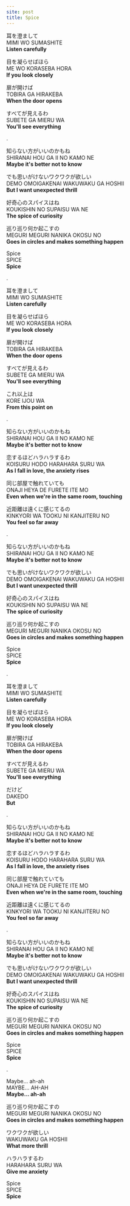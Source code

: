 ```yaml
---
site: post
title: Spice
---
```


耳を澄まして  
MIMI WO SUMASHITE  
**Listen carefully**

目を凝らせばほら  
ME WO KORASEBA HORA  
**If you look closely**

扉が開けば  
TOBIRA GA HIRAKEBA  
**When the door opens**

すべてが見えるわ  
SUBETE GA MIERU WA  
**You'll see everything**

.  
  
知らない方がいいのかもね  
SHIRANAI HOU GA II NO KAMO NE  
**Maybe it's better not to know**

でも思いがけないワクワクが欲しい  
DEMO OMOIGAKENAI WAKUWAKU GA HOSHII  
**But I want unexpected thrill**

好奇心のスパイスはね  
KOUKISHIN NO SUPAISU WA NE  
**The spice of curiosity**

巡り巡り何か起こすの  
MEGURI MEGURI NANIKA OKOSU NO  
**Goes in circles and makes something happen**

Spice  
SPICE  
**Spice**

.  
  
耳を澄まして  
MIMI WO SUMASHITE  
**Listen carefully**

目を凝らせばほら  
ME WO KORASEBA HORA  
**If you look closely**

扉が開けば  
TOBIRA GA HIRAKEBA  
**When the door opens**

すべてが見えるわ  
SUBETE GA MIERU WA  
**You'll see everything**

これ以上は  
KORE IJOU WA  
**From this point on**

.  
  
知らない方がいいのかもね  
SHIRANAI HOU GA II NO KAMO NE  
**Maybe it's better not to know**

恋するほどハラハラするわ  
KOISURU HODO HARAHARA SURU WA  
**As I fall in love, the anxiety rises**

同じ部屋で触れていても  
ONAJI HEYA DE FURETE ITE MO  
**Even when we're in the same room, touching**

近距離は遠くに感じてるの  
KINKYORI WA TOOKU NI KANJITERU NO  
**You feel so far away**

.  
  
知らない方がいいのかもね  
SHIRANAI HOU GA II NO KAMO NE  
**Maybe it's better not to know**

でも思いがけないワクワクが欲しい  
DEMO OMOIGAKENAI WAKUWAKU GA HOSHII  
**But I want unexpected thrill**

好奇心のスパイスはね  
KOUKISHIN NO SUPAISU WA NE  
**The spice of curiosity**

巡り巡り何か起こすの  
MEGURI MEGURI NANIKA OKOSU NO  
**Goes in circles and makes something happen**

Spice  
SPICE  
**Spice**

.  
  
耳を澄まして  
MIMI WO SUMASHITE  
**Listen carefully**

目を凝らせばほら  
ME WO KORASEBA HORA  
**If you look closely**

扉が開けば  
TOBIRA GA HIRAKEBA  
**When the door opens**

すべてが見えるわ  
SUBETE GA MIERU WA  
**You'll see everything**

だけど  
DAKEDO  
**But**

.  
  
知らない方がいいのかもね  
SHIRANAI HOU GA II NO KAMO NE  
**Maybe it's better not to know**

恋するほどハラハラするわ  
KOISURU HODO HARAHARA SURU WA  
**As I fall in love, the anxiety rises**

同じ部屋で触れていても  
ONAJI HEYA DE FURETE ITE MO  
**Even when we're in the same room, touching**

近距離は遠くに感じてるの  
KINKYORI WA TOOKU NI KANJITERU NO  
**You feel so far away**

.  
  
知らない方がいいのかもね  
SHIRANAI HOU GA II NO KAMO NE  
**Maybe it's better not to know**

でも思いがけないワクワクが欲しい  
DEMO OMOIGAKENAI WAKUWAKU GA HOSHII  
**But I want unexpected thrill**

好奇心のスパイスはね  
KOUKISHIN NO SUPAISU WA NE  
**The spice of curiosity**

巡り巡り何か起こすの  
MEGURI MEGURI NANIKA OKOSU NO  
**Goes in circles and makes something happen**

Spice  
SPICE  
**Spice**

.  
  
Maybe... ah-ah  
MAYBE... AH-AH  
**Maybe... ah-ah**

巡り巡り何か起こすの  
MEGURI MEGURI NANIKA OKOSU NO  
**Goes in circles and makes something happen**

ワクワクが欲しい  
WAKUWAKU GA HOSHII  
**What more thrill**

ハラハラするわ  
HARAHARA SURU WA  
**Give me anxiety**

Spice  
SPICE  
**Spice**

